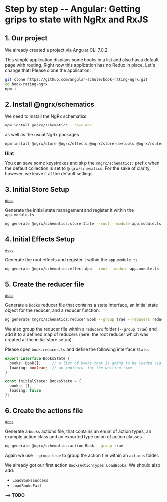 # Step by step -- Angular: Getting grips to state with NgRx and RxJS



## 1. Our project

We already created a project via Angular CLI 7.0.2.

<!--
```sh
ng new book-rating --routing --style=scss --prefix=br
```
-->

This simple application displays some books in a list and also has a default page with routing.
Right now this application has no Redux in place.
Let's change that! Please clone the application:

```sh
git clone https://github.com/angular-schule/book-rating-ngrx.git
cd book-rating-ngrx
npm i
```


## 2. Install @ngrx/schematics

We need to install the NgRx schematics

```sh
npm install @ngrx/schematics --save-dev
```

as well as the usual NgRx packages

```sh
npm install @ngrx/store @ngrx/effects @ngrx/store-devtools @ngrx/router-store --save
```

__Hint__

You can save some keystrokes and skip the `@ngrx/schematics:` prefix when the default collection is set to `@ngrx/schematics`.
For the sake of clarity, however, we leave it at the default settings.


## 3. Initial Store Setup 

<small>[docs](https://github.com/ngrx/platform/blob/master/docs/schematics/store.md)</small>

Generate the initial state management and register it within the `app.module.ts`

```sh
ng generate @ngrx/schematics:store State --root --module app.module.ts
```

## 4. Initial Effects Setup

<small>[docs](https://github.com/ngrx/platform/blob/master/docs/schematics/effect.md)</small>

Generate the root effects and register it within the `app.module.ts`

```sh
ng generate @ngrx/schematics:effect App --root --module app.module.ts
```


## 5. Create the reducer file

<small>[docs](https://github.com/ngrx/platform/blob/master/docs/schematics/reducer.md)</small>

Generate a `books` reducer file that contains a state interface,
an initial state object for the reducer, and a reducer function.

```sh
ng generate @ngrx/schematics:reducer Book --group true --reducers reducers/index.ts
```

We also group the reducer file within a `reducers` folder (`--group true`)
and add it to a defined map of reducers (here: the root reducer which was created at the initial store setup).

Please open `book.reducer.ts` and define the following interface `State`.

```ts
export interface BooksState {
  books: Book[];     // a list of books that is going to be loaded via HTTP
  loading: boolean;  // an indicator for the waiting time
}

const initialState: BooksState = {
  books: [],
  loading: false
};
```

## 6. Create the actions file

<small>[docs](https://github.com/ngrx/platform/blob/master/docs/schematics/action.md)</small>

Generate a `books` actions file, that contains an enum of action types,
an example action class and an exported type union of action classes.

```sh
ng generate @ngrx/schematics:action Book --group true
```

Again we use `--group true` to group the action file within an `actions` folder.



We already got our first action `BooksActionTypes.LoadBooks`. 
We should also add:

* `LoadBooksSuccess`
* `LoadBooksFail`

__--> TODO__


